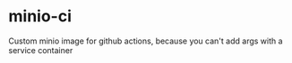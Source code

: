 # minio-ci
Custom minio image for github actions, because you can't add args with a service container
